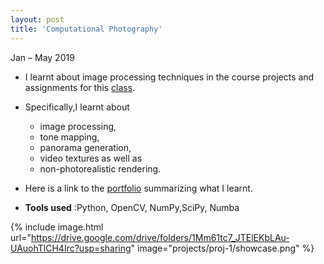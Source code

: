 ```yaml
---
layout: post
title: 'Computational Photography'
---
```

Jan  – May 2019
- I learnt about image processing techniques in the course projects and assignments for this <a href="https://www.omscs.gatech.edu/cs-6475-computational-photography" target="_blank"> class</a>.

- Specifically,I learnt about
    <ul>
    <li>image processing,</li>
    <li>tone mapping,</li>
    <li>panorama generation,</li>
    <li>video textures as well as</li>
    <li>non-photorealistic rendering.</li>
    </ul>

 - Here is a link to the <a href="/documents/cp/portfolio.pdf" target="_blank"> portfolio</a> summarizing what I learnt.
 - **Tools used** :Python, OpenCV, NumPy,SciPy, Numba

{% include image.html url="https://drive.google.com/drive/folders/1Mm61tc7_JTElEKbLAu-UAuohTlCH4Irc?usp=sharing" image="projects/proj-1/showcase.png" %}
